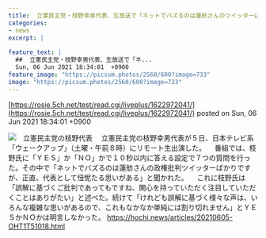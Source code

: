```yaml
---
title:  立憲民主党・枝野幸男代表、生放送で「ネットでバズるのは蓮舫さんのツイッターばかり」の問いに  
categories:
- news
excerpt: |
  
feature_text: |
  ##  立憲民主党・枝野幸男代表、生放送で「ネ...
  Sun, 06 Jun 2021 18:34:01  +0900
feature_image: "https://picsum.photos/2560/600?image=733"
image: "https://picsum.photos/2560/600?image=733"
---
```


[https://rosie.5ch.net/test/read.cgi/liveplus/1622972041/](https://rosie.5ch.net/test/read.cgi/liveplus/1622972041/)
posted on Sun, 06 Jun 2021 18:34:01  +0900

<!--more-->

![](https://hochi.news/images/2021/06/05/20210605-OHT1I51042-T.jpg)　立憲民主党の枝野代表 　立憲民主党の枝野幸男代表が５日、日本テレビ系「ウェークアップ」（土曜・午前８時）にリモート生出演した。 　番組では、枝野氏に「ＹＥＳ」か「ＮＯ」かで１０秒以内に答える設定で７つの質問を行った。その中で「ネットでバズるのは蓮舫さんの政権批判ツイッターばかりですが、正直、代表として忸怩たる思いがある」と聞かれた。 　これに枝野氏は「誤解に基づくご批判であってもですね、関心を持っていただく注目していただくことはありがたい」と述べた。続けて「けれども誤解に基づく様々な声は、いろんな複雑な思いがあるので、これもなかなか単純には割り切れません」とＹＥＳかＮＯかは明言しなかった。 https://hochi.news/articles/20210605-OHT1T51018.html
